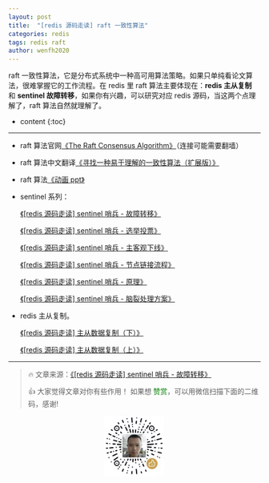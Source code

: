 ```yaml
---
layout: post
title:  "[redis 源码走读] raft 一致性算法"
categories: redis
tags: redis raft 
author: wenfh2020
---
```


raft 一致性算法，它是分布式系统中一种高可用算法策略。如果只单纯看论文算法，很难掌握它的工作流程。在 redis 里 raft 算法主要体现在：**redis 主从复制** 和 **sentinel 故障转移**，如果你有兴趣，可以研究对应 redis 源码，当这两个点理解了，raft 算法自然就理解了。




* content
{:toc}

---

* raft 算法官网[《The Raft Consensus Algorithm》](https://raft.github.io/)（连接可能需要翻墙）
* raft 算法中文翻译[《寻找一种易于理解的一致性算法（扩展版）》](https://github.com/maemual/raft-zh_cn/blob/master/raft-zh_cn.md)
* raft 算法[《动画 ppt》](http://thesecretlivesofdata.com/raft/)

* sentinel 系列：

    [《[redis 源码走读] sentinel 哨兵 - 故障转移》](https://wenfh2020.com/2020/09/27/sentinel-failover/)

    [《[redis 源码走读] sentinel 哨兵 - 选举投票》](https://wenfh2020.com/2020/09/26/redis-sentinel-vote/)

    [《[redis 源码走读] sentinel 哨兵 - 主客观下线》](https://wenfh2020.com/2020/06/15/redis-sentinel-master-down/)

    [《[redis 源码走读] sentinel 哨兵 - 节点链接流程》](https://wenfh2020.com/2020/06/12/redis-sentinel-nodes-contact/)

    [《[redis 源码走读] sentinel 哨兵 - 原理》](https://wenfh2020.com/2020/06/06/redis-sentinel/)

    [《[redis 源码走读] sentinel 哨兵 - 脑裂处理方案》](https://wenfh2020.com/2019/12/27/redis-split-brain/)

* redis 主从复制。

    [《[redis 源码走读] 主从数据复制（下）》](https://wenfh2020.com/2020/05/31/redis-replication-next/)

    [《[redis 源码走读] 主从数据复制（上）》](https://wenfh2020.com/2020/05/17/redis-replication/)


---

> 🔥 文章来源：[《[redis 源码走读] sentinel 哨兵 - 故障转移》](https://wenfh2020.com/2020/09/27/sentinel-failover/)
>
> 👍 大家觉得文章对你有些作用！ 如果想 <font color=green>赞赏</font>，可以用微信扫描下面的二维码，感谢!
<div align=center><img src="/images/2020-08-06-15-49-47.png" width="120"/></div>
